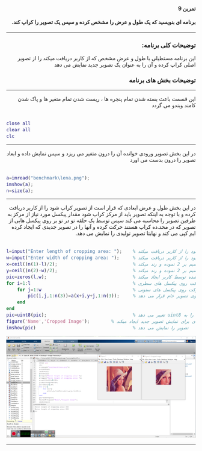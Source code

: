 <div dir="rtl">
 
#### تمرین 9
#### برنامه ای بنویسید که یک طول و عرض را مشخص کرده و سپس یک تصویر را کراپ کند. <br />

***

### توضیحات کلی برنامه:

  این برنامه مستطیلی با طول و عرض مشخص که از کاربر دریافت میکند را از تصویر اصلی کراپ کرده و آن را به عنوان یک تصویر جدید نمایش می دهد

### توضیحات بخش های برنامه
***

 این قسمت باعث بسته شدن تمام پنجره ها ، ریست شدن تمام متغیر ها و پاک شدن کامند ویندو می گردد <br />

</div>

```matlab

close all         
clear all         
clc    

```
***
<div dir="rtl">
 
در این بخش تصویر ورودی خوانده آن را درون متغیر می ریزد و سپس نمایش داده و ابعاد تصویر را درون بدست می اورد


</div>

```matlab

a=imread("benchmark\lena.png");      
imshow(a);                                     
n=size(a);        

```
***
<div dir="rtl">
 
در این بخش طول و عرض ابعادی که قرار است از تصویر کراپ شود را از کاربر دریافت کرده و با توجه به اینکه تصویر باید از مرکز کراپ شود مقدار پیکسل مورد نیاز از مرکز به طرفین تصویر را محاسبه می کند سپس توسط یک حلقه تو در تو بر روی پیکسل هایی از تصویر که در محد.ده کراپ هستند حرکت کرده و آنها را در تصویر جدیدی که ایجاد کرده ایم کپی می کند و نهایتا تصویر تولیدی را نمایش می دهد.


</div>

```matlab

l=input("Enter length of cropping area: ");    % طول قسمتی که قرار است کراپ شود را از کاربر دریافت میکند
w=input("Enter width of cropping area: ");     % عرض قسمتی که قرار است کراپ شود را از کاربر دریافت میکند
x=ceil((n(1)-l)/2);                            % چون قرار است از وسط تصویر کراپ شود لذا طول تقسیم بر 2 نموده و رند میکند 
y=ceil((n(2)-w)/2);                            % چون قرار است از وسط تصویر کراپ شود لذا عرض تقسیم بر 2 نموده و رند میکند
pic=zeros(l,w);                                % تصویر خام جدید به ابعاد وارد شده توسط کاربر ایجاد میکند
for i=1:l                                      % حلقه برا حرکت روی پیکسل های سطری
    for j=1:w                                  % حلقه برای حرکت روی پیکسل های ستونی
        pic(i,j,1:n(3))=a(x+i,y+j,1:n(3));     % قسمت مورد نظر کراپ را از تصویر اصلی کپی کرده و روی تصویر خام قرار می دهد
    end
end
pic=uint8(pic);                                % تغییر می دهد uint8 نوع داده تصویر را به
figure('Name','Cropped Image');        % فیگور جدیدی برای نمایش تصویر جدید ایجاد میکند
imshow(pic)                                    % تصویر را نمایش می دهد
```
![alt text](https://github.com/semnan-university-ai/image-processing-class/blob/2f41d1b4dcaf7e2e47a5336a258b560e66bca844/excersiecs/alirezachaji/9/Exce09.png)
***

